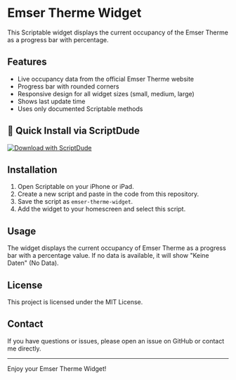 # Emser Therme Widget

This Scriptable widget displays the current occupancy of the Emser Therme as a progress bar with percentage.

## Features
- Live occupancy data from the official Emser Therme website
- Progress bar with rounded corners
- Responsive design for all widget sizes (small, medium, large)
- Shows last update time
- Uses only documented Scriptable methods

## 📲 Quick Install via ScriptDude

[![Download with ScriptDude](https://scriptdu.de/download.svg)](https://scriptdu.de?name=Emser%20Therme%20Widget&source=https%3A%2F%2Fgithub.com%2FTimR153%2Femser-therme-widget%2Fblob%2Fmain%2Femser-therme-widget.js&docs=https%3A%2F%2Fgithub.com%2FTimR153%2Femser-therme-widget%2Fblob%2Fmain%2FREADME.md)

## Installation

1. Open Scriptable on your iPhone or iPad.
2. Create a new script and paste in the code from this repository.
3. Save the script as `emser-therme-widget`.
4. Add the widget to your homescreen and select this script.

## Usage

The widget displays the current occupancy of Emser Therme as a progress bar with a percentage value. If no data is available, it will show "Keine Daten" (No Data).

## License

This project is licensed under the MIT License.

## Contact

If you have questions or issues, please open an issue on GitHub or contact me directly.

---

Enjoy your Emser Therme Widget!
